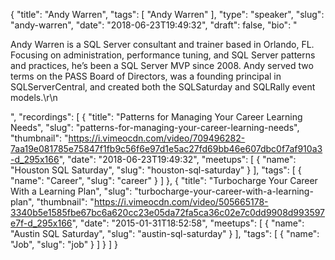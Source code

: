{
  "title": "Andy Warren",
  "tags": [
    "Andy Warren"
  ],
  "type": "speaker",
  "slug": "andy-warren",
  "date": "2018-06-23T19:49:32",
  "draft": false,
  "bio": "<p>Andy Warren is a SQL Server consultant and trainer based in Orlando, FL. Focusing on administration, performance tuning, and SQL Server patterns and practices, he’s been a SQL Server MVP since 2008. Andy served two terms on the PASS Board of Directors, was a founding principal in SQLServerCentral, and created both the SQLSaturday and SQLRally event models.\r\n</p>",
  "recordings": [
    {
      "title": "Patterns for Managing Your Career Learning Needs",
      "slug": "patterns-for-managing-your-career-learning-needs",
      "thumbnail": "https://i.vimeocdn.com/video/709496282-7aa19e081785e75847f1fb9c56f6e97d1e5ac27fd69bb46e607dbc0f7af910a3-d_295x166",
      "date": "2018-06-23T19:49:32",
      "meetups": [
        {
          "name": "Houston SQL Saturday",
          "slug": "houston-sql-saturday"
        }
      ],
      "tags": [
        {
          "name": "Career",
          "slug": "career"
        }
      ]
    },
    {
      "title": "Turbocharge Your Career With a Learning Plan",
      "slug": "turbocharge-your-career-with-a-learning-plan",
      "thumbnail": "https://i.vimeocdn.com/video/505665178-3340b5e1585fbe67bc6a620cc23e05da72fa5ca36c02e7c0dd9908d993597e7f-d_295x166",
      "date": "2015-01-31T18:52:58",
      "meetups": [
        {
          "name": "Austin SQL Saturday",
          "slug": "austin-sql-saturday"
        }
      ],
      "tags": [
        {
          "name": "Job",
          "slug": "job"
        }
      ]
    }
  ]
}